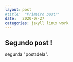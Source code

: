 ```yaml
---
layout: post
#title:  "Primeiro post!"
date:   2020-07-27
categories: jekyll linux work
---
```


## Segundo post !

segunda "postadela".
